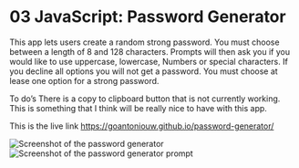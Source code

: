 # 03 JavaScript: Password Generator

This app lets users create a random strong password. You must choose between a length of 8 and 128 characters. Prompts will then ask you if you would like to use uppercase, lowercase,
Numbers or special characters. If you decline all options you will not get a password. You must choose at lease one option for a strong password.

To do’s
There is a copy to clipboard button that is not currently working. This is something that I think will be really nice to have with this app.

This is the live link
https://goantoniouw.github.io/password-generator/

![Screenshot of the password generator](./images/screenshot1)
![Screenshot of the password generator prompt](images/screenshot2)
